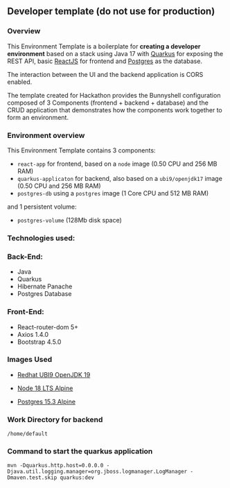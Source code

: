 ## Developer template (do not use for production)
  
### Overview
  
This Environment Template is a boilerplate for **creating a developer environment** based on a stack using Java 17 with [Quarkus](https://quarkus.io/) for exposing the REST API, basic [ReactJS](https://react.dev/) for frontend and [Postgres](https://www.postgresql.org/) as the database.

The interaction between the UI and the backend application is CORS enabled.

The template created for Hackathon provides the Bunnyshell configuration composed of 3 Components (frontend + backend + database) and the CRUD application that demonstrates how the components work together to form an environment.

### Environment overview
  
This Environment Template contains 3 components:
  
- `react-app` for frontend, based on a `node` image (0.50 CPU and 256 MB RAM)
- `quarkus-applicaton` for backend, also based on a `ubi9/openjdk17` image (0.50 CPU and 256 MB RAM)
- `postgres-db` using a `postgres` image (1 Core CPU and 512 MB RAM)
  
and 1 persistent volume:
  
- `postgres-volume` (128Mb disk space)
  
### Technologies used:
  
### Back-End:
  
- Java
- Quarkus
- Hibernate Panache
- Postgres Database
  
### Front-End:
  
- React-router-dom 5+
- Axios 1.4.0 
- Bootstrap 4.5.0
  
### Images Used
  
- [Redhat UBI9 OpenJDK 19](https://catalog.redhat.com/software/containers/ubi9/openjdk-17/61ee7c26ed74b2ffb22b07f6)
  
- [Node 18 LTS Alpine](https://hub.docker.com/layers/library/node/18.12-alpine3.17/images/sha256-b375b98d1dcd56f5783efdd80a4d6ff5a0d6f3ce7921ec99c17851db6cba2a93?context=explore)
  
- [Postgres 15.3 Alpine](https://hub.docker.com/layers/library/postgres/15.3-alpine3.18/images/sha256-58a4e7ae605e8e247180ebba1cc3758ab20677e9a5221ab3150a74f47938b8a1?context=explore)

### Work Directory for backend

`/home/default`

### Command to start the quarkus application

`mvn -Dquarkus.http.host=0.0.0.0 -Djava.util.logging.manager=org.jboss.logmanager.LogManager -Dmaven.test.skip quarkus:dev`

  

